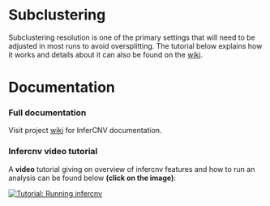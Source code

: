 # Subclustering

Subclustering resolution is one of the primary settings that will need to be adjusted in most runs to avoid oversplitting. The tutorial below explains how it works and details about it can also be found on the [wiki](https://github.com/broadinstitute/infercnv/wiki/infercnv-tumor-subclusters#tumor-subclustering-by-leiden-clustering-preferred).

# Documentation
### Full documentation

Visit project [wiki](https://github.com/broadinstitute/inferCNV/wiki) for InferCNV documentation.


### Infercnv video tutorial

A **video** tutorial giving on overview of infercnv features and how to run an analysis can be found below **(click on the image)**:

[![Tutorial: Running infercnv](http://img.youtube.com/vi/-qOcHAavZT8/0.jpg)](http://www.youtube.com/watch?v=-qOcHAavZT8 "Tutorial: Running infercnv")



